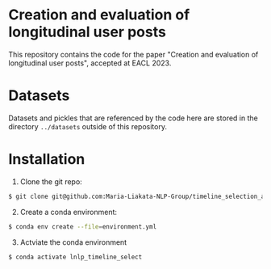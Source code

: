 # Creation and evaluation of longitudinal user posts
This repository contains the code for the paper "Creation and evaluation of longitudinal user posts", accepted at EACL 2023.

# Datasets

Datasets and pickles that are referenced by the code here are stored in the directory `../datasets` outside of this repository.


# Installation

1. Clone the git repo:

```bash
$ git clone git@github.com:Maria-Liakata-NLP-Group/timeline_selection_and_evaluation.git
```

2. Create a conda environment:

```bash
$ conda env create --file=environment.yml
```

3. Actviate the conda environment

```bash
$ conda activate lnlp_timeline_select
```
